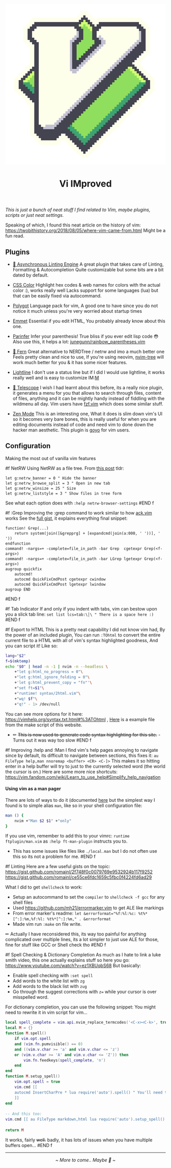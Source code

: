 <header>
<img class="img-sml" alt="art by u/astrellon3" src="/assets/images/dump/fd1bdbbb-2de7-4d24-ab5a-e883d5f2f103.webp" />
<!-- TODO: recreate myself -->
<h1>Vi IMproved</h1>
</header>
<i>This is just a bunch of neat stuff I find related to Vim, maybe plugins, scripts or just neat settings.</i>

Speaking of which, I found this neat article on the history of vim:
https://twobithistory.org/2018/08/05/where-vim-came-from.html
Might be a fun read.

## Plugins
- <a href="https://github.com/dense-analysis/ale">🍻 Asynchronous Linting Engine</a>
A great plugin that takes care of Linting, Formatting & Autocompletion
Quite customizable but some bits are a bit dated by default.

- <a href="https://github.com/ap/vim-css-color">CSS Color</a>
Highlight hex codes & web names for colors with the actual color :), works really well
Lacks support for some languages (lua) but that can be easily fixed via autocommand.

- <a href="https://github.com/sheerun/vim-polyglot">Polygot</a>
Language pack for vim,
A good one to have since you do not notice it much unless you're very worried about startup times

- <a href="https://github.com/mattn/emmet-vim">Emmet</a>
Essential if you edit HTML, You probably already know about this one.	

- <a href="https://github.com/eraserhd/parinfer-rust">Parinfer</a>
Infer your parenthesis!
True bliss if you ever edit lisp code 😳
Also use this, it helps a lot: [junegunn/rainbow_parentheses.vim](https://github.com/junegunn/rainbow_parentheses.vim)

- <a href="https://github.com/lambdalisue/fern.vim">🌵 Fern</a>
Great alternative to NERDTree / netrw and imo a much better one
Feels pretty clean and nice to use,
If you're using neovim, [nvim-tree](kyazdani42/nvim-tree.lua) will work much better for you & it has some nicer features.

<!-- Replace with something better -->
- <a href="https://github.com/itchyny/lightline.vim">Lightline</a>
I don't use a status line but if I did I would use lightline, it works really well and is easy to customize IM:[M](https://i.imgflip.com/5pb8qw.jpg)

- <a href="https://github.com/nvim-telescope/telescope.nvim">🔭 Telescope</a>
I wish I had learnt about this before, its a really nice plugin, it generates a menu for you that allows to
search through files, content of files, anything and it can be mightly handy instead of fiddling with the wildmenu all day.
Vim users have [fzf.vim](junegunn/fzf.vim) which does some similar stuff.

- <a href="https://github.com/folke/zen-mode.nvim">Zen Mode</a>
This is an interesting one, What it does is slim down vim's UI so it becomes very bare bones, this is really useful
for when you are editing documents instead of code and need vim to done down the hacker man aesthetic.
This plugin is [goyo](https://github.com/junegunn/goyo.vim) for vim users.

## Configuration 
Making the most out of vanilla vim features

#f NetRW 
Using NetRW as a file tree.
From <a href="https://shapeshed.com/vim-netrw/">this post</a>
tldr:
```vim
let g:netrw_banner = 0 " Hide the banner
let g:netrw_browse_split = 3 " Open in new tab
let g:netrw_winsize = 25 " Size
let g:netrw_liststyle = 3 " Show files in tree form
```
See what each option does with `:help netrw-browser-settings`
#END f

#f :Grep
Improving the :grep command to work similar to how [ack.vim](https://github.com/mileszs/ack.vim) works
See the <a href="https://gist.github.com/romainl/56f0c28ef953ffc157f36cc495947ab3">full gist</a>, it explains everything
final snippet:
```vim
function! Grep(...)
	return system(join([&grepprg] + [expandcmd(join(a:000, ' '))], ' '))
endfunction
command! -nargs=+ -complete=file_in_path -bar Grep  cgetexpr Grep(<f-args>)
command! -nargs=+ -complete=file_in_path -bar LGrep lgetexpr Grep(<f-args>)
augroup quickfix
	autocmd!
	autocmd QuickFixCmdPost cgetexpr cwindow
	autocmd QuickFixCmdPost lgetexpr lwindow
augroup END
```

#END f

#f Tab Indicator 
If and only if you indent with tabs, vim can bestow upon you a slick tab line:
`set list lcs=tab:\│\ " There is a space here :)`
#END f

#f Export to HTML 
This is a pretty neat capability I did not know vim had,
By the power of an included plugin, You can run `:TOhtml` to convert the entire current file to a HTML with all of vim's
syntax highlighted goodness,
And you can script it! Like so:
```sh
lang="$2"
f=$(mktemp)
echo "$0" | head -n -1 | nvim -n --headless \
	+"let g:html_no_progress = 0"\
	+"let g:html_ignore_folding = 0"\
	+'let g:html_prevent_copy = "fn"'\
	+"set ft=$1"\
	+"runtime! syntax/2html.vim"\
	+"wq! $f"\
	+"q!" - 1> /dev/null
```
You can see more options for it here: https://vimhelp.org/syntax.txt.html#%3ATOhtml ,
[Here](/assets/make.html) is a example file from the make script of this website.
* ✏ ~~This is now used to generate code syntax highlighting for this site.~~ - Turns out it was way too slow
#END f

#f Improving :help and :Man 
I find vim's help pages annoying to navigate since by default, its difficult to navigate between sections, this fixes it:
`au FileType help,man nnoremap <buffer> <CR> <C-]>`
This makes it so hitting enter in a help buffer will try to just to the currently selected word 
(the world the cursor is on.)
Here are some more nice shortcuts: https://vim.fandom.com/wiki/Learn_to_use_help#Simplify_help_navigation

#### Using vim as a man pager 
There are lots of ways to do it (documented [here](https://vim.fandom.com/wiki/Using_vim_as_a_man-page_viewer_under_Unix) but 
the simplest way I found is to simple alias `man`, like so in your shell configuration file:
```sh
man () {
	nvim +"Man $2 $1" +"only"
}
```
If you use vim, remember to add this to your vimrc:
`runtime ftplugin/man.vim`
as `:help ft-man-plugin` instructs you to.

* This has some issues like files like `./local.man` but I do not often use this so its not a problem for me.
#END f

#f Linting 
Here are a few useful gists on the topic:
https://gist.github.com/romainl/2f748f0c0079769e9532924b117f9252<br> 
https://gist.github.com/romainl/ce55ce6fdc1659c5fbc0f4224fd6ad29
 
What I did to get `shellcheck` to work:
- Setup an autocommand to set the `compiler` to `shellcheck -f gcc` for any shell files
- Used https://github.com/mh21/errormarker.vim to get ALE like markings
- From error marker's readme: `let &errorformat="%f:%l:%c: %t%*[^:]:%m,%f:%l: %t%*[^:]:%m," . &errorformat`
- Made vim run `:make` on file write.

✏ Actually I have reconsidered this, its way too painful for anything complicated over multiple lines, its a lot
simpler to just use ALE for those, fine for stuff like GCC or Shell check tho
#END f

#f Spell Checking & Dictionary Completion
As much as I hate to link a luke smith video, this one actually explains stuff so here you go: https://www.youtube.com/watch?v=ez1XBUqbS68
But basically:
- Enable spell checking with `:set spell`
- Add words to the white list with `zg`
- Add words to the black list with `zug`
- Go through the suggest corrections with `z=` while your cursor is over misspelled word.

For dictionary completion, you can use the following snippet:
You might need to rewrite it in vim script for vim...
```lua
local spell_complete = vim.api.nvim_replace_termcodes('<C-x><C-k>', true, true, true) 
local M = {}
function M.spell()
	if vim.opt.spell 
	and (vim.fn.pumvisible() == 0) 
	and ((vim.v.char >= 'a' and vim.v.char <= 'z') 
	or (vim.v.char >= 'A' and vim.v.char <= 'Z')) then
		vim.fn.feedkeys(spell_complete, 'n')
	end
end
function M.setup_spell()
	vim.opt.spell = true
	vim.cmd [[ 
	autocmd InsertCharPre * lua require('auto').spell() " You'll need to change this 
	]]
end

-- And this too:
vim.cmd [[ au FileType markdown,html lua require('auto').setup_spell() ]]

return M 
```
It works, fairly ~~well.~~ badly, it has lots of issues when you have multiple buffers open...
#END f

---

<center><i>~ More to come.. Maybe 🚧 ~</i></center>

